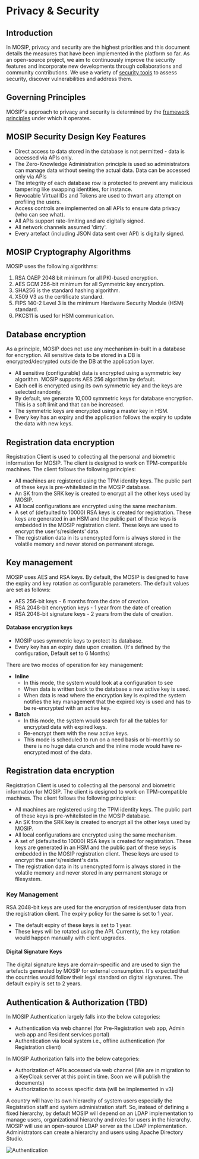 # Privacy & Security

## Introduction

In MOSIP, privacy and security are the highest priorities and this document details the measures that have been implemented in the platform so far. As an open-source project, we aim to continuously improve the security features and incorporate new developments through collaborations and community contributions. We use a variety of [security tools](Security-Tools.md) to assess security, discover vulnerabilities and address them.

## Governing Principles

MOSIP's approach to privacy and security is determined by the [framework principles](https://www.mosip.io/uploads/resources/5cc84b0a08284Country%20Engagement%20Principles\_v2.pdf) under which it operates.

## MOSIP Security Design Key Features

* Direct access to data stored in the database is not permitted - data is accessed via APIs only.
* The Zero-Knowledge Administration principle is used so administrators can manage data without seeing the actual data. Data can be accessed only via APIs
* The integrity of each database row is protected to prevent any malicious tampering like swapping identities, for instance.
* Revocable Virtual IDs and Tokens are used to thwart any attempt on profiling the users.
* Access controls are implemented on all APIs to ensure data privacy (who can see what).
* All APIs support rate-limiting and are digitally signed.
* All network channels assumed 'dirty'.
* Every artefact (including JSON data sent over API) is digitally signed.

## MOSIP Cryptography Algorithms

MOSIP uses the following algorithms:

1. RSA OAEP 2048 bit minimum for all PKI-based encryption.
2. AES GCM 256-bit minimum for all Symmetric key encryption.
3. SHA256 is the standard hashing algorithm.
4. X509 V3 as the certificate standard.
5. FIPS 140-2 Level 3 is the minimum Hardware Security Module (HSM) standard.
6. PKCS11 is used for HSM communication.

## Database encryption

As a principle, MOSIP does not use any mechanism in-built in a database for encryption. All sensitive data to be stored in a DB is encrypted/decrypted outside the DB at the application layer.

* All sensitive (configurable) data is encrypted using a symmetric key algorithm. MOSIP supports AES 256 algorithm by default.
* Each cell is encrypted using its own symmetric key and the keys are selected randomly.
* By default, we generate 10,000 symmetric keys for database encryption. This is a soft limit and that can be increased.
* The symmetric keys are encrypted using a master key in HSM.
* Every key has an expiry and the application follows the expiry to update the data with new keys.

## Registration data encryption

Registration Client is used to collecting all the personal and biometric information for MOSIP. The client is designed to work on TPM-compatible machines. The client follows the following principles:

* All machines are registered using the TPM identity keys. The public part of these keys is pre-whitelisted in the MOSIP database.
* An SK from the SRK key is created to encrypt all the other keys used by MOSIP.
* All local configurations are encrypted using the same mechanism.
* A set of (defaulted to 10000) RSA keys is created for registration. These keys are generated in an HSM and the public part of these keys is embedded in the MOSIP registration client. These keys are used to encrypt the user's/residents' data.
* The registration data in its unencrypted form is always stored in the volatile memory and never stored on permanent storage.

## Key management

MOSIP uses AES and RSA keys. By default, the MOSIP is designed to have the expiry and key rotation as configurable parameters. The default values are set as follows:

* AES 256-bit keys - 6 months from the date of creation.
* RSA 2048-bit encryption keys - 1 year from the date of creation
* RSA 2048-bit signature keys - 2 years from the date of creation.

#### Database encryption keys

* MOSIP uses symmetric keys to protect its database.
* Every key has an expiry date upon creation. (It's defined by the configuration, Default set to 6 Months)

There are two modes of operation for key management:

* **Inline**
  * In this mode, the system would look at a configuration to see
  * When data is written back to the database a new active key is used.
  * When data is read where the encryption key is expired the system notifies the key management that the expired key is used and has to be re-encrypted with an active key.
* **Batch**
  * In this mode, the system would search for all the tables for encrypted data with expired keys.
  * Re-encrypt them with the new active keys.
  * This mode is scheduled to run on a need basis or bi-monthly so there is no huge data crunch and the inline mode would have re-encrypted most of the data.

## Registration data encryption

Registration Client is used to collecting all the personal and biometric information for MOSIP. The client is designed to work on TPM-compatible machines. The client follows the following principles:

* All machines are registered using the TPM identity keys. The public part of these keys is pre-whitelisted in the MOSIP database.
* An SK from the SRK key is created to encrypt all the other keys used by MOSIP.
* All local configurations are encrypted using the same mechanism.
* A set of (defaulted to 10000) RSA keys is created for registration. These keys are generated in an HSM and the public part of these keys is embedded in the MOSIP registration client. These keys are used to encrypt the user's/resident's data.
* The registration data in its unencrypted form is always stored in the volatile memory and never stored in any permanent storage or filesystem.

### Key Management

RSA 2048-bit keys are used for the encryption of resident/user data from the registration client. The expiry policy for the same is set to 1 year.

* The default expiry of these keys is set to 1 year.
* These keys will be rotated using the API. Currently, the key rotation would happen manually with client upgrades.

#### Digital Signature Keys

The digital signature keys are domain-specific and are used to sign the artefacts generated by MOSIP for external consumption. It's expected that the countries would follow their legal standard on digital signatures. The default expiry is set to 2 years.

## Authentication & Authorization (TBD)

In MOSIP Authentication largely falls into the below categories:

* Authentication via web channel (for Pre-Registration web app, Admin web app and Resident services portal)
* Authentication via local system i.e., offline authentication (for Registration client)

In MOSIP Authorization falls into the below categories:

* Authorization of APIs accessed via web channel (We are in migration to a KeyCloak server at this point in time. Soon we will publish the documents)
* Authorization to access specific data (will be implemented in v3)

A country will have its own hierarchy of system users especially the Registration staff and system administration staff. So, instead of defining a fixed hierarchy, by default MOSIP will depend on an LDAP implementation to manage users, organizational hierarchy and roles for users in the hierarchy. MOSIP will use an open-source LDAP server as the LDAP implementation. Administrators can create a hierarchy and users using Apache Directory Studio.

![Authentication](\_images/auth/authn\_authz.png)
